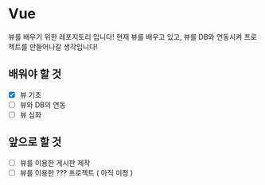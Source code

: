 # Vue

뷰를 배우기 위한 레포지토리 입니다!
현재 뷰를 배우고 있고, 뷰를 DB와 연동시켜 프로젝트를 만들어나갈 생각입니다!

## 배워야 할 것

-   [x] 뷰 기초
-   [ ] 뷰와 DB의 연동
-   [ ] 뷰 심화

## 앞으로 할 것

-   [ ] 뷰를 이용한 게시판 제작
-   [ ] 뷰를 이용한 ??? 프로젝트 ( 아직 미정 )
